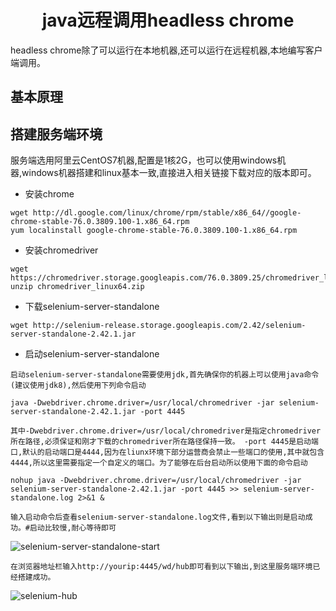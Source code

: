 # <center>java远程调用headless chrome
headless chrome除了可以运行在本地机器,还可以运行在远程机器,本地编写客户端调用。

## 基本原理
## 搭建服务端环境
服务端选用阿里云CentOS7机器,配置是1核2G，也可以使用windows机器,windows机器搭建和linux基本一致,直接进入相关链接下载对应的版本即可。
- 安装chrome

```shell
wget http://dl.google.com/linux/chrome/rpm/stable/x86_64//google-chrome-stable-76.0.3809.100-1.x86_64.rpm
yum localinstall google-chrome-stable-76.0.3809.100-1.x86_64.rpm
```
- 安装chromedriver

```shell
wget https://chromedriver.storage.googleapis.com/76.0.3809.25/chromedriver_linux64.zip
unzip chromedriver_linux64.zip
```

- 下载selenium-server-standalone

```shell
wget http://selenium-release.storage.googleapis.com/2.42/selenium-server-standalone-2.42.1.jar
```

- 启动selenium-server-standalone

``
启动selenium-server-standalone需要使用jdk,首先确保你的机器上可以使用java命令(建议使用jdk8),然后使用下列命令启动
``

```shell
java -Dwebdriver.chrome.driver=/usr/local/chromedriver -jar selenium-server-standalone-2.42.1.jar -port 4445
```

``
其中-Dwebdriver.chrome.driver=/usr/local/chromedriver是指定chromedriver所在路径,必须保证和刚才下载的chromedriver所在路径保持一致。
-port 4445是启动端口,默认的启动端口是4444,因为在liunx环境下部分运营商会禁止一些端口的使用,其中就包含4444,所以这里需要指定一个自定义的端口。为了能够在后台启动所以使用下面的命令启动
``

```shell
nohup java -Dwebdriver.chrome.driver=/usr/local/chromedriver -jar selenium-server-standalone-2.42.1.jar -port 4445 >> selenium-server-standalone.log 2>&1 &
```

``
输入启动命令后查看selenium-server-standalone.log文件,看到以下输出则是启动成功。#启动比较慢,耐心等待即可
``

![selenium-server-standalone-start](https://raw.githubusercontent.com/zdg39/Z-Spider/master/headless-chrome/selenium-server-standalone-start.png)

``
在浏览器地址栏输入http://yourip:4445/wd/hub即可看到以下输出,到这里服务端环境已经搭建成功。
``

![selenium-hub](https://raw.githubusercontent.com/zdg39/Z-Spider/master/headless-chrome/selenium-hub.png)
